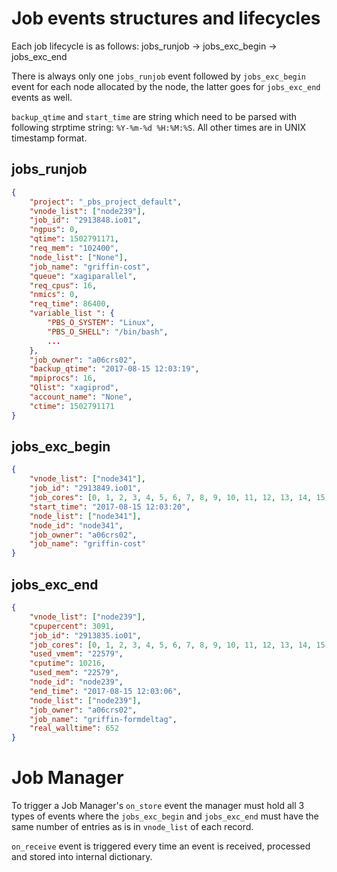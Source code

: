 # Job events structures and lifecycles
Each job lifecycle is as follows:
    jobs_runjob -> jobs_exc_begin -> jobs_exc_end

There is always only one `jobs_runjob` event followed by `jobs_exc_begin` event for each node allocated by the node, the latter goes for `jobs_exc_end` events as well.

`backup_qtime` and `start_time` are string which need to be parsed with following strptime string: `%Y-%m-%d %H:%M:%S`. All other times are in UNIX timestamp format.

## jobs\_runjob

```JSON
{
    "project": "_pbs_project_default",
    "vnode_list": ["node239"],
    "job_id": "2913848.io01",
    "ngpus": 0,
    "qtime": 1502791171,
    "req_mem": "102400",
    "node_list": ["None"],
    "job_name": "griffin-cost",
    "queue": "xagiparallel",
    "req_cpus": 16,
    "nmics": 0,
    "req_time": 86400,
    "variable_list ": {
        "PBS_O_SYSTEM": "Linux",
        "PBS_O_SHELL": "/bin/bash",
        ...
    },
    "job_owner": "a06crs02",
    "backup_qtime": "2017-08-15 12:03:19",
    "mpiprocs": 16,
    "Qlist": "xagiprod",
    "account_name": "None",
    "ctime": 1502791171
}
```

## jobs\_exc\_begin
```JSON
{
    "vnode_list": ["node341"],
    "job_id": "2913849.io01",
    "job_cores": [0, 1, 2, 3, 4, 5, 6, 7, 8, 9, 10, 11, 12, 13, 14, 15],
    "start_time": "2017-08-15 12:03:20",
    "node_list": ["node341"],
    "node_id": "node341",
    "job_owner": "a06crs02",
    "job_name": "griffin-cost"
}
```

## jobs\_exc\_end
```JSON
{
    "vnode_list": ["node239"],
    "cpupercent": 3091,
    "job_id": "2913835.io01",
    "job_cores": [0, 1, 2, 3, 4, 5, 6, 7, 8, 9, 10, 11, 12, 13, 14, 15],
    "used_vmem": "22579",
    "cputime": 10216,
    "used_mem": "22579",
    "node_id": "node239",
    "end_time": "2017-08-15 12:03:06",
    "node_list": ["node239"],
    "job_owner": "a06crs02",
    "job_name": "griffin-formdeltag",
    "real_walltime": 652
}
```

# Job Manager

To trigger a Job Manager's `on_store` event the manager must hold all 3 types of events where the `jobs_exc_begin` and `jobs_exc_end` must have the same number of entries as is in `vnode_list` of each record.

`on_receive` event is triggered every time an event is received, processed and stored into internal dictionary.
